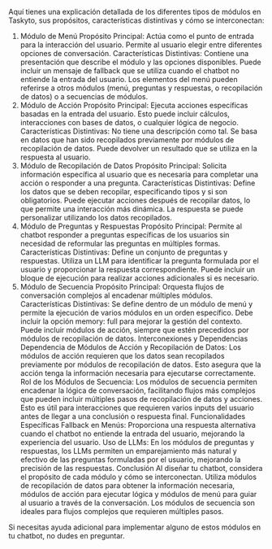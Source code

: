 Aquí tienes una explicación detallada de los diferentes tipos de módulos en Taskyto, sus propósitos, características distintivas y cómo se interconectan:

1. Módulo de Menú
Propósito Principal: Actúa como el punto de entrada para la interacción del usuario. Permite al usuario elegir entre diferentes opciones de conversación.
Características Distintivas:
Contiene una presentación que describe el módulo y las opciones disponibles.
Puede incluir un mensaje de fallback que se utiliza cuando el chatbot no entiende la entrada del usuario.
Los elementos del menú pueden referirse a otros módulos (menú, preguntas y respuestas, o recopilación de datos) o a secuencias de módulos.
2. Módulo de Acción
Propósito Principal: Ejecuta acciones específicas basadas en la entrada del usuario. Esto puede incluir cálculos, interacciones con bases de datos, o cualquier lógica de negocio.
Características Distintivas:
No tiene una descripción como tal.
Se basa en datos que han sido recopilados previamente por módulos de recopilación de datos.
Puede devolver un resultado que se utiliza en la respuesta al usuario.
3. Módulo de Recopilación de Datos
Propósito Principal: Solicita información específica al usuario que es necesaria para completar una acción o responder a una pregunta.
Características Distintivas:
Define los datos que se deben recopilar, especificando tipos y si son obligatorios.
Puede ejecutar acciones después de recopilar datos, lo que permite una interacción más dinámica.
La respuesta se puede personalizar utilizando los datos recopilados.
4. Módulo de Preguntas y Respuestas
Propósito Principal: Permite al chatbot responder a preguntas específicas de los usuarios sin necesidad de reformular las preguntas en múltiples formas.
Características Distintivas:
Define un conjunto de preguntas y respuestas.
Utiliza un LLM para identificar la pregunta formulada por el usuario y proporcionar la respuesta correspondiente.
Puede incluir un bloque de ejecución para realizar acciones adicionales si es necesario.
5. Módulo de Secuencia
Propósito Principal: Orquesta flujos de conversación complejos al encadenar múltiples módulos.
Características Distintivas:
Se define dentro de un módulo de menú y permite la ejecución de varios módulos en un orden específico.
Debe incluir la opción memory: full para mejorar la gestión del contexto.
Puede incluir módulos de acción, siempre que estén precedidos por módulos de recopilación de datos.
Interconexiones y Dependencias
Dependencia de Módulos de Acción y Recopilación de Datos: Los módulos de acción requieren que los datos sean recopilados previamente por módulos de recopilación de datos. Esto asegura que la acción tenga la información necesaria para ejecutarse correctamente.
Rol de los Módulos de Secuencia: Los módulos de secuencia permiten encadenar la lógica de conversación, facilitando flujos más complejos que pueden incluir múltiples pasos de recopilación de datos y acciones. Esto es útil para interacciones que requieren varios inputs del usuario antes de llegar a una conclusión o respuesta final.
Funcionalidades Específicas
Fallback en Menús: Proporciona una respuesta alternativa cuando el chatbot no entiende la entrada del usuario, mejorando la experiencia del usuario.
Uso de LLMs: En los módulos de preguntas y respuestas, los LLMs permiten un emparejamiento más natural y efectivo de las preguntas formuladas por el usuario, mejorando la precisión de las respuestas.
Conclusión
Al diseñar tu chatbot, considera el propósito de cada módulo y cómo se interconectan. Utiliza módulos de recopilación de datos para obtener la información necesaria, módulos de acción para ejecutar lógica y módulos de menú para guiar al usuario a través de la conversación. Los módulos de secuencia son ideales para flujos complejos que requieren múltiples pasos.

Si necesitas ayuda adicional para implementar alguno de estos módulos en tu chatbot, no dudes en preguntar.